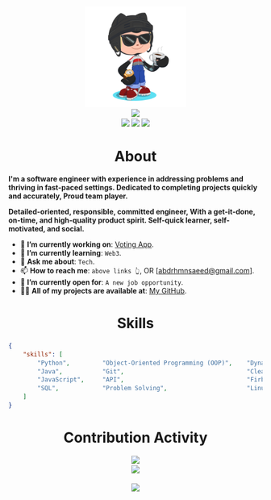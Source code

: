 <div align="center">
    <img src="GitHub.png" height="200" />
</div>
<div align="center">
    <img src="https://readme-typing-svg.herokuapp.com?color=%236FDA44&size=32&center=true&vCenter=true&width=600&height=50&lines=Hi+👋,+I'm+Abdulrahman+Ibn-Sa'eed;Software+Engineer;Freelancer;Open-Source+Enthusiast" />
</div>
<div align="center">
    <a href="https://ng.linkedin.com/in/abdulrahman-ibn-saeed-3655ba219"><img src="https://img.shields.io/badge/Linkedin-0077b5?style=flat&logo=linkedin" /></a>
    <a href="https://twitter.com/Ibn_saeed1"><img src="https://img.shields.io/twitter/url?style=social" /></a>
    <a href="https://stackoverflow.com/users/11837259/ahmed-fathy"><img src="https://img.shields.io/badge/Stack Overflow-f48024?style=flat&logo=stackoverflow&logoColor=white" /></a>
</div>

<h1 align="center">About</h1>

**I'm a software engineer with experience in addressing problems and thriving in fast-paced settings. Dedicated to completing projects quickly and accurately, Proud team player.**

**Detailed-oriented, responsible, committed engineer, With a get-it-done, on-time, and high-quality product spirit. Self-quick learner, self-motivated, and social.**

* 🔭 **I’m currently working on**: [Voting App](https://github.com/Izimartin/Edward-Speak).
* 🌱 **I’m currently learning**: `Web3`.
* 💬 **Ask me about**: `Tech`.
* 📫 **How to reach me**: `above links 👆`, OR [abdrhmnsaeed@gmail.com].
* 🤔 **I’m currently open for**: `A new job opportunity`.
* 👨‍💻 **All of my projects are available at**: [My GitHub](https://github.com/abdrhmnsaeed?tab=repositories).


<h1 align="center">Skills</h1>

```json
{
    "skills": [
        "Python",         "Object-Oriented Programming (OOP)",    "Dynamic Enviroment",
        "Java",           "Git",                                  "Clean Code",
        "JavaScript",     "API",                                  "Firbase",
        "SQL",            "Problem Solving",                      "Linux",
    ]
}
```

<div align="center">
    <h1>Contribution Activity</h1>
    <img src="https://github-readme-stats.vercel.app/api?username=abdrhmnsaeed&title_color=6FDA44&text_color=FFFFFF&show_icons=true&icon_color=6FDA44&include_all_commits=true&count_private=true&theme=dark" height="200" />
    <br>
    <img src="https://github-readme-streak-stats.herokuapp.com/?user=abdrhmnsaeed&theme=dark&date_format=j%20M%5B%20Y%5D&currStreakLabel=6FDA44&fire=6FDA44&ring=6FDA44" height="200" />
    <br>
    <br>
    <a href="https://github.com/Izimartin/github-profile-views-counter">
    <img src="https://komarev.com/ghpvc/?username=abdrhmnsaeed">
</a>
</div>